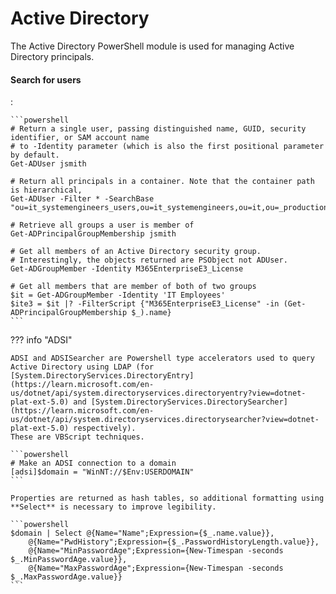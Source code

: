 # Active Directory

The Active Directory PowerShell module is used for managing Active Directory principals.

#### Search for users
:   

    ```powershell
    # Return a single user, passing distinguished name, GUID, security identifier, or SAM account name 
    # to -Identity parameter (which is also the first positional parameter by default.
    Get-ADUser jsmith

    # Return all principals in a container. Note that the container path is hierarchical, 
    Get-ADUser -Filter * -SearchBase "ou=it_systemengineers_users,ou=it_systemengineers,ou=it,ou=_production,dc=corp,dc=pods,dc=lcl"
    
    # Retrieve all groups a user is member of
    Get-ADPrincipalGroupMembership jsmith

    # Get all members of an Active Directory security group.
    # Interestingly, the objects returned are PSObject not ADUser.
    Get-ADGroupMember -Identity M365EnterpriseE3_License

    # Get all members that are member of both of two groups
    $it = Get-ADGroupMember -Identity 'IT Employees'
    $ite3 = $it |? -FilterScript {"M365EnterpriseE3_License" -in (Get-ADPrincipalGroupMembership $_).name}
    ```




??? info "ADSI"

    ADSI and ADSISearcher are Powershell type accelerators used to query Active Directory using LDAP (for [System.DirectoryServices.DirectoryEntry](https://learn.microsoft.com/en-us/dotnet/api/system.directoryservices.directoryentry?view=dotnet-plat-ext-5.0) and [System.DirectoryServices.DirectorySearcher](https://learn.microsoft.com/en-us/dotnet/api/system.directoryservices.directorysearcher?view=dotnet-plat-ext-5.0) respectively).
    These are VBScript techniques.

    ```powershell
    # Make an ADSI connection to a domain
    [adsi]$domain = "WinNT://$Env:USERDOMAIN"
    ```

    Properties are returned as hash tables, so additional formatting using **Select** is necessary to improve legibility.

    ```powershell
    $domain | Select @{Name="Name";Expression={$_.name.value}},
        @{Name="PwdHistory";Expression={$_.PasswordHistoryLength.value}},
        @{Name="MinPasswordAge";Expression={New-Timespan -seconds $_.MinPasswordAge.value}},
        @{Name="MaxPasswordAge";Expression={New-Timespan -seconds $_.MaxPasswordAge.value}}
    ```